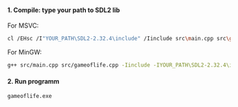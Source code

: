 #### 1. Compile: type your path to SDL2 lib

For MSVC:

```bash
cl /EHsc /I"YOUR_PATH\SDL2-2.32.4\include" /Iinclude src\main.cpp src\gameoflife.cpp /link /LIBPATH:"YOUR_PATH\SDL2-2.32.4\lib\x86" SDL2.lib SDL2main.lib Shell32.lib /SUBSYSTEM:CONSOLE /OUT:gameoflife.exe

```

For MinGW:

```bash
g++ src/main.cpp src/gameoflife.cpp -Iinclude -IYOUR_PATH\SDL2-2.32.4\include -LYOUR_PATH\SDL2-2.32.4\lib\x64 -o gameoflife.exe -lSDL2main -lSDL2 -lShell32

```

#### 2. Run programm

```bash
gameoflife.exe
```
